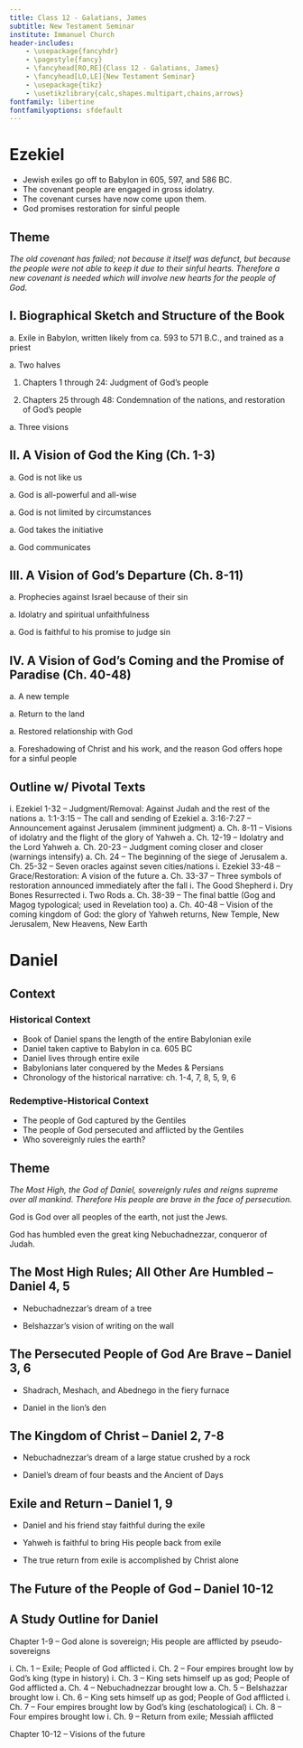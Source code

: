 ```yaml
---
title: Class 12 - Galatians, James
subtitle: New Testament Seminar
institute: Immanuel Church
header-includes:
    - \usepackage{fancyhdr}
    - \pagestyle{fancy}
    - \fancyhead[RO,RE]{Class 12 - Galatians, James}
    - \fancyhead[LO,LE]{New Testament Seminar}
    - \usepackage{tikz}
    - \usetikzlibrary{calc,shapes.multipart,chains,arrows}
fontfamily: libertine
fontfamilyoptions: sfdefault
---
```


# Ezekiel

- Jewish exiles go off to Babylon in 605, 597, and 586 BC.
- The covenant people are engaged in gross idolatry.
- The covenant curses have now come upon them.
- God promises restoration for sinful people

## Theme

_The old covenant has failed; not because it itself was defunct, but because the people were not able to keep it due to their sinful hearts.  Therefore a new covenant is needed which will involve new hearts for the people of God._

## I. Biographical Sketch and Structure of the Book

a. Exile in Babylon, written likely from ca. 593 to 571 B.C., and trained as a priest

a. Two halves

   1. Chapters 1 through 24: Judgment of God’s people

   1. Chapters 25 through 48: Condemnation of the nations, and restoration of God’s people

a. Three visions

## II. A Vision of God the King (Ch. 1-3)

a. God is not like us

a. God is all-powerful and all-wise

a. God is not limited by circumstances

a. God takes the initiative

a. God communicates

## III. A Vision of God’s Departure (Ch. 8-11)

a. Prophecies against Israel because of their sin

a. Idolatry and spiritual unfaithfulness

a. God is faithful to his promise to judge sin

## IV. A Vision of God’s Coming and the Promise of Paradise (Ch. 40-48)

a. A new temple

a. Return to the land

a. Restored relationship with God

a. Foreshadowing of Christ and his work, and the reason God offers hope for a sinful people

## Outline w/ Pivotal Texts

i. Ezekiel 1-32 – Judgment/Removal: Against Judah and the rest of the nations
   a. 1:1-3:15 – The call and sending of Ezekiel
   a. 3:16-7:27 – Announcement against Jerusalem (imminent judgment)
   a. Ch. 8-11 – Visions of idolatry and the flight of the glory of Yahweh
   a. Ch. 12-19 – Idolatry and the Lord Yahweh
   a. Ch. 20-23 – Judgment coming closer and closer (warnings intensify)
   a. Ch. 24 – The beginning of the siege of Jerusalem
   a. Ch. 25-32 – Seven oracles against seven cities/nations
i. Ezekiel 33-48 – Grace/Restoration: A vision of the future
   a. Ch. 33-37 – Three symbols of restoration announced immediately after the fall
      i. The Good Shepherd
      i. Dry Bones Resurrected
      i. Two Rods
   a. Ch. 38-39 – The final battle (Gog and Magog typological; used in Revelation too)
   a. Ch. 40-48 – Vision of the coming kingdom of God: the glory of Yahweh returns, New Temple, New Jerusalem, New Heavens, New Earth

# Daniel

## Context

### Historical Context

- Book of Daniel spans the length of the entire Babylonian exile
- Daniel taken captive to Babylon in ca. 605 BC
- Daniel lives through entire exile
- Babylonians later conquered by the Medes & Persians
- Chronology of the historical narrative: ch. 1-4, 7, 8, 5, 9, 6 

### Redemptive-Historical Context

- The people of God captured by the Gentiles
- The people of God persecuted and afflicted by the Gentiles
- Who sovereignly rules the earth?

## Theme

_The Most High, the God of Daniel, sovereignly rules and reigns supreme over all mankind. Therefore His people are brave in the face of persecution._

God is God over all peoples of the earth, not just the Jews.

God has humbled even the great king Nebuchadnezzar, conqueror of Judah.

## The Most High Rules; All Other Are Humbled – Daniel 4, 5

- Nebuchadnezzar’s dream of a tree

- Belshazzar’s vision of writing on the wall

## The Persecuted People of God Are Brave – Daniel 3, 6

- Shadrach, Meshach, and Abednego in the fiery furnace

- Daniel in the lion’s den

## The Kingdom of Christ – Daniel 2, 7-8

- Nebuchadnezzar’s dream of a large statue crushed by a rock

- Daniel’s dream of four beasts and the Ancient of Days

## Exile and Return – Daniel 1, 9

- Daniel and his friend stay faithful during the exile

- Yahweh is faithful to bring His people back from exile

- The true return from exile is accomplished by Christ alone

## The Future of the People of God – Daniel 10-12

## A Study Outline for Daniel

Chapter 1-9 – God alone is sovereign; His people are afflicted by pseudo-sovereigns

i. Ch. 1 – Exile; People of God afflicted
    i. Ch. 2 – Four empires brought low by God’s king (type in history)
        i. Ch. 3 – King sets himself up as god; People of God afflicted
           a. Ch. 4 – Nebuchadnezzar brought low
           a. Ch. 5 – Belshazzar brought low
        i. Ch. 6 – King sets himself up as god; People of God afflicted
    i. Ch. 7 – Four empires brought low by God’s king (eschatological)
    i. Ch. 8 – Four empires brought low
i. Ch. 9 – Return from exile; Messiah afflicted

Chapter 10-12 – Visions of the future